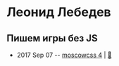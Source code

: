 # Леонид Лебедев

## Пишем игры без JS
- 2017 Sep 07 -- [moscowcss 4](https://www.youtube.com/watch?v=Lj68Ite2DOc)  | [:notebook:](https://leonidlebedev.github.io/presentations/2017-09-07_MoscowCSS/)  
